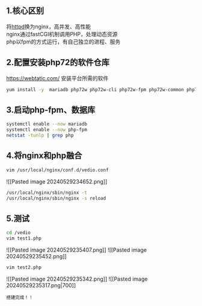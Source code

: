 ## 1.核心区别
将[httpd](https://so.csdn.net/so/search?q=httpd&spm=1001.2101.3001.7020)换为nginx，高并发、高性能  
nginx通过fastCGI机制调用PHP，处理动态资源  
php以fpm的方式运行，有自己独立的进程、服务

## 2.配置安装php72的软件仓库
https://webtatic.com/
安装平台所需的软件
```bash
yum install -y  mariadb php72w php72w-cli php72w-fpm php72w-common php72w-devel php72w-embedded php72w-gd php72w-mbstring php72w-mysqlnd php72w-opcache php72w-pdo php72w-xml 
```
## 3.启动php-fpm、数据库
```bash
systemctl enable --now mariadb
systemctl enable --now php-fpm
netstat -tunlp | grep php
```
## 4.将nginx和php融合
```bash
vim /usr/local/nginx/conf.d/vedio.conf
```
![[Pasted image 20240529234652.png]]
```bash
/usr/local/nginx/sbin/nginx -t
/usr/local/nginx/sbin/nginx -s reload
```
## 5.测试
```bash
cd /vedio
vim test1.php
```
![[Pasted image 20240529235407.png]]
![[Pasted image 20240529235452.png]]
```bash
vim test2.php
```
![[Pasted image 20240529235342.png]]
![[Pasted image 20240529235317.png|700]]
```ad-success
搭建完成！！
```
